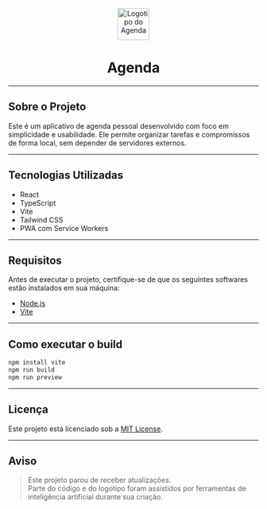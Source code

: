 <div align="center">
  <img src="agenda.ico" alt="Logotipo do Agenda" width="64" height="64" />
  <h1>Agenda</h1>
</div>

---

## Sobre o Projeto

Este é um aplicativo de agenda pessoal desenvolvido com foco em simplicidade e usabilidade. Ele permite organizar tarefas e compromissos de forma local, sem depender de servidores externos.

---

## Tecnologias Utilizadas

- React
- TypeScript
- Vite
- Tailwind CSS
- PWA com Service Workers

---

## Requisitos

Antes de executar o projeto, certifique-se de que os seguintes softwares estão instalados em sua máquina:

- [Node.js](https://nodejs.org/)
- [Vite](https://vitejs.dev/)

---

## Como executar o build

```bash
npm install vite
npm run build
npm run preview
```

---

## Licença

Este projeto está licenciado sob a [MIT License](./LICENSE.md).

---

## Aviso

> Este projeto parou de receber atualizações.  
> Parte do código e do logotipo foram assistidos por ferramentas de inteligência artificial durante sua criação.
